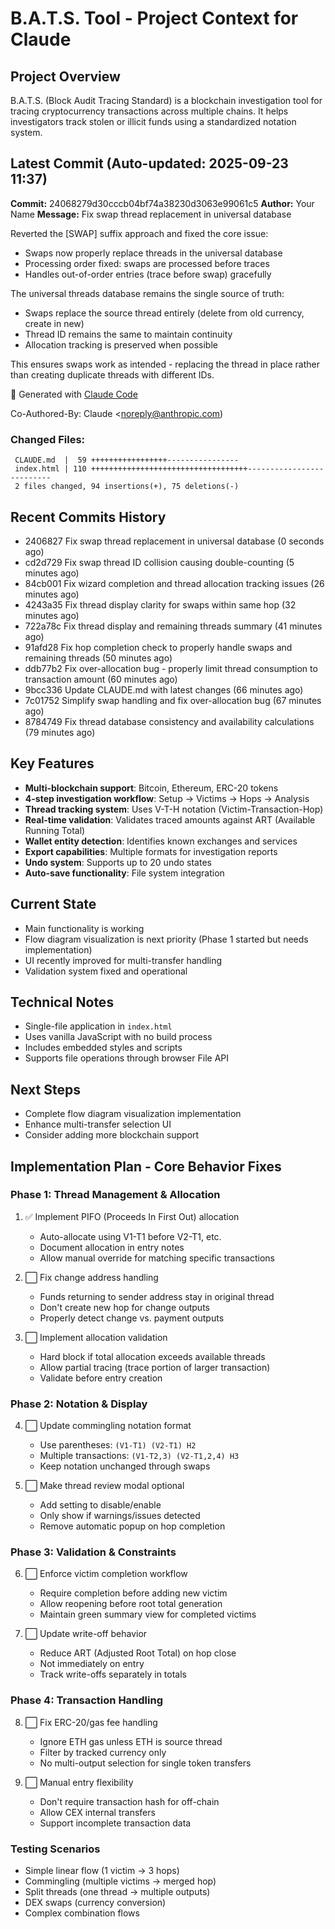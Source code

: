 # B.A.T.S. Tool - Project Context for Claude

## Project Overview
B.A.T.S. (Block Audit Tracing Standard) is a blockchain investigation tool for tracing cryptocurrency transactions across multiple chains. It helps investigators track stolen or illicit funds using a standardized notation system.

## Latest Commit (Auto-updated: 2025-09-23 11:37)

**Commit:** 24068279d30cccb04bf74a38230d3063e99061c5
**Author:** Your Name
**Message:** Fix swap thread replacement in universal database

Reverted the [SWAP] suffix approach and fixed the core issue:
- Swaps now properly replace threads in the universal database
- Processing order fixed: swaps are processed before traces
- Handles out-of-order entries (trace before swap) gracefully

The universal threads database remains the single source of truth:
- Swaps replace the source thread entirely (delete from old currency, create in new)
- Thread ID remains the same to maintain continuity
- Allocation tracking is preserved when possible

This ensures swaps work as intended - replacing the thread in place
rather than creating duplicate threads with different IDs.

🤖 Generated with [Claude Code](https://claude.ai/code)

Co-Authored-By: Claude <noreply@anthropic.com)

### Changed Files:
```
 CLAUDE.md  |  59 +++++++++++++++++----------------
 index.html | 110 +++++++++++++++++++++++++++++++++++--------------------------
 2 files changed, 94 insertions(+), 75 deletions(-)
```

## Recent Commits History

- 2406827 Fix swap thread replacement in universal database (0 seconds ago)
- cd2d729 Fix swap thread ID collision causing double-counting (5 minutes ago)
- 84cb001 Fix wizard completion and thread allocation tracking issues (26 minutes ago)
- 4243a35 Fix thread display clarity for swaps within same hop (32 minutes ago)
- 722a78c Fix thread display and remaining threads summary (41 minutes ago)
- 91afd28 Fix hop completion check to properly handle swaps and remaining threads (50 minutes ago)
- ddb77b2 Fix over-allocation bug - properly limit thread consumption to transaction amount (60 minutes ago)
- 9bcc336 Update CLAUDE.md with latest changes (66 minutes ago)
- 7c01752 Simplify swap handling and fix over-allocation bug (67 minutes ago)
- 8784749 Fix thread database consistency and availability calculations (79 minutes ago)

## Key Features
- **Multi-blockchain support**: Bitcoin, Ethereum, ERC-20 tokens
- **4-step investigation workflow**: Setup → Victims → Hops → Analysis
- **Thread tracking system**: Uses V-T-H notation (Victim-Transaction-Hop)
- **Real-time validation**: Validates traced amounts against ART (Available Running Total)
- **Wallet entity detection**: Identifies known exchanges and services
- **Export capabilities**: Multiple formats for investigation reports
- **Undo system**: Supports up to 20 undo states
- **Auto-save functionality**: File system integration

## Current State
- Main functionality is working
- Flow diagram visualization is next priority (Phase 1 started but needs implementation)
- UI recently improved for multi-transfer handling
- Validation system fixed and operational

## Technical Notes
- Single-file application in `index.html`
- Uses vanilla JavaScript with no build process
- Includes embedded styles and scripts
- Supports file operations through browser File API

## Next Steps
- Complete flow diagram visualization implementation
- Enhance multi-transfer selection UI
- Consider adding more blockchain support

## Implementation Plan - Core Behavior Fixes

### Phase 1: Thread Management & Allocation
1. ✅ Implement PIFO (Proceeds In First Out) allocation
   - Auto-allocate using V1-T1 before V2-T1, etc.
   - Document allocation in entry notes
   - Allow manual override for matching specific transactions

2. ⬜ Fix change address handling
   - Funds returning to sender address stay in original thread
   - Don't create new hop for change outputs
   - Properly detect change vs. payment outputs

3. ⬜ Implement allocation validation
   - Hard block if total allocation exceeds available threads
   - Allow partial tracing (trace portion of larger transaction)
   - Validate before entry creation

### Phase 2: Notation & Display
4. ⬜ Update commingling notation format
   - Use parentheses: `(V1-T1) (V2-T1) H2`
   - Multiple transactions: `(V1-T2,3) (V2-T1,2,4) H3`
   - Keep notation unchanged through swaps

5. ⬜ Make thread review modal optional
   - Add setting to disable/enable
   - Only show if warnings/issues detected
   - Remove automatic popup on hop completion

### Phase 3: Validation & Constraints
6. ⬜ Enforce victim completion workflow
   - Require completion before adding new victim
   - Allow reopening before root total generation
   - Maintain green summary view for completed victims

7. ⬜ Update write-off behavior
   - Reduce ART (Adjusted Root Total) on hop close
   - Not immediately on entry
   - Track write-offs separately in totals

### Phase 4: Transaction Handling
8. ⬜ Fix ERC-20/gas fee handling
   - Ignore ETH gas unless ETH is source thread
   - Filter by tracked currency only
   - No multi-output selection for single token transfers

9. ⬜ Manual entry flexibility
   - Don't require transaction hash for off-chain
   - Allow CEX internal transfers
   - Support incomplete transaction data

### Testing Scenarios
- Simple linear flow (1 victim → 3 hops)
- Commingling (multiple victims → merged hop)
- Split threads (one thread → multiple outputs)
- DEX swaps (currency conversion)
- Complex combination flows

